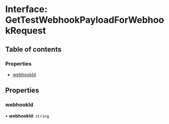 # Interface: GetTestWebhookPayloadForWebhookRequest

## Table of contents

### Properties

- [webhookId](GetTestWebhookPayloadForWebhookRequest.md#webhookid)

## Properties

### <a id="webhookid" name="webhookid"></a> webhookId

• **webhookId**: `string`
